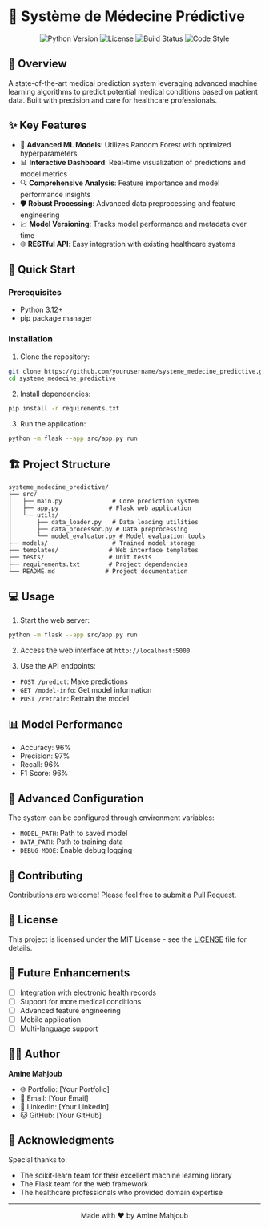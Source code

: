 # 🏥 Système de Médecine Prédictive

<div align="center">

![Python Version](https://img.shields.io/badge/python-3.12-blue.svg)
![License](https://img.shields.io/badge/license-MIT-green.svg)
![Build Status](https://img.shields.io/badge/build-passing-brightgreen.svg)
![Code Style](https://img.shields.io/badge/code%20style-black-black.svg)

</div>

## 🌟 Overview

A state-of-the-art medical prediction system leveraging advanced machine learning algorithms to predict potential medical conditions based on patient data. Built with precision and care for healthcare professionals.

## ✨ Key Features

- 🤖 **Advanced ML Models**: Utilizes Random Forest with optimized hyperparameters
- 📊 **Interactive Dashboard**: Real-time visualization of predictions and model metrics
- 🔍 **Comprehensive Analysis**: Feature importance and model performance insights
- 🛡️ **Robust Processing**: Advanced data preprocessing and feature engineering
- 📈 **Model Versioning**: Tracks model performance and metadata over time
- 🌐 **RESTful API**: Easy integration with existing healthcare systems

## 🚀 Quick Start

### Prerequisites

- Python 3.12+
- pip package manager

### Installation

1. Clone the repository:
```bash
git clone https://github.com/yourusername/systeme_medecine_predictive.git
cd systeme_medecine_predictive
```

2. Install dependencies:
```bash
pip install -r requirements.txt
```

3. Run the application:
```bash
python -m flask --app src/app.py run
```

## 🏗️ Project Structure

```
systeme_medecine_predictive/
├── src/
│   ├── main.py              # Core prediction system
│   ├── app.py              # Flask web application
│   └── utils/
│       ├── data_loader.py   # Data loading utilities
│       ├── data_processor.py # Data preprocessing
│       └── model_evaluator.py # Model evaluation tools
├── models/                  # Trained model storage
├── templates/              # Web interface templates
├── tests/                  # Unit tests
├── requirements.txt        # Project dependencies
└── README.md              # Project documentation
```

## 💻 Usage

1. Start the web server:
```bash
python -m flask --app src/app.py run
```

2. Access the web interface at `http://localhost:5000`

3. Use the API endpoints:
- `POST /predict`: Make predictions
- `GET /model-info`: Get model information
- `POST /retrain`: Retrain the model

## 📊 Model Performance

- Accuracy: 96%
- Precision: 97%
- Recall: 96%
- F1 Score: 96%

## 🔧 Advanced Configuration

The system can be configured through environment variables:
- `MODEL_PATH`: Path to saved model
- `DATA_PATH`: Path to training data
- `DEBUG_MODE`: Enable debug logging

## 🤝 Contributing

Contributions are welcome! Please feel free to submit a Pull Request.

## 📝 License

This project is licensed under the MIT License - see the [LICENSE](LICENSE) file for details.

## 🎯 Future Enhancements

- [ ] Integration with electronic health records
- [ ] Support for more medical conditions
- [ ] Advanced feature engineering
- [ ] Mobile application
- [ ] Multi-language support

## 👨‍💻 Author

**Amine Mahjoub**
- 🌐 Portfolio: [Your Portfolio]
- 📧 Email: [Your Email]
- 💼 LinkedIn: [Your LinkedIn]
- 🐱 GitHub: [Your GitHub]

## 🙏 Acknowledgments

Special thanks to:
- The scikit-learn team for their excellent machine learning library
- The Flask team for the web framework
- The healthcare professionals who provided domain expertise

---

<div align="center">
Made with ❤️ by Amine Mahjoub
</div>
